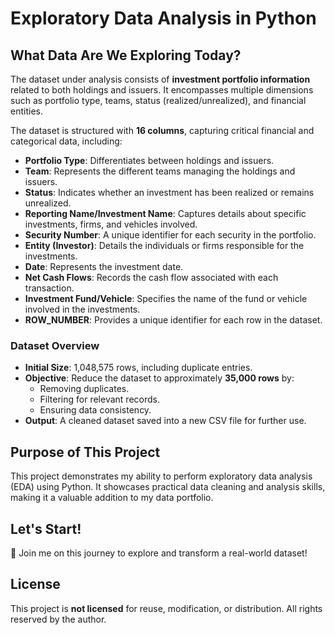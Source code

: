 # Exploratory Data Analysis in Python

## What Data Are We Exploring Today?

The dataset under analysis consists of **investment portfolio information** related to both holdings and issuers. It encompasses multiple dimensions such as portfolio type, teams, status (realized/unrealized), and financial entities. 

The dataset is structured with **16 columns**, capturing critical financial and categorical data, including:

- **Portfolio Type**: Differentiates between holdings and issuers.
- **Team**: Represents the different teams managing the holdings and issuers.
- **Status**: Indicates whether an investment has been realized or remains unrealized.
- **Reporting Name/Investment Name**: Captures details about specific investments, firms, and vehicles involved.
- **Security Number**: A unique identifier for each security in the portfolio.
- **Entity (Investor)**: Details the individuals or firms responsible for the investments.
- **Date**: Represents the investment date.
- **Net Cash Flows**: Records the cash flow associated with each transaction.
- **Investment Fund/Vehicle**: Specifies the name of the fund or vehicle involved in the investments.
- **ROW_NUMBER**: Provides a unique identifier for each row in the dataset.

### Dataset Overview
- **Initial Size**: 1,048,575 rows, including duplicate entries.
- **Objective**: Reduce the dataset to approximately **35,000 rows** by:
  - Removing duplicates.
  - Filtering for relevant records.
  - Ensuring data consistency.
- **Output**: A cleaned dataset saved into a new CSV file for further use.

## Purpose of This Project

This project demonstrates my ability to perform exploratory data analysis (EDA) using Python. It showcases practical data cleaning and analysis skills, making it a valuable addition to my data portfolio.

## Let's Start!

🚀 Join me on this journey to explore and transform a real-world dataset!

## License

This project is **not licensed** for reuse, modification, or distribution. All rights reserved by the author.
